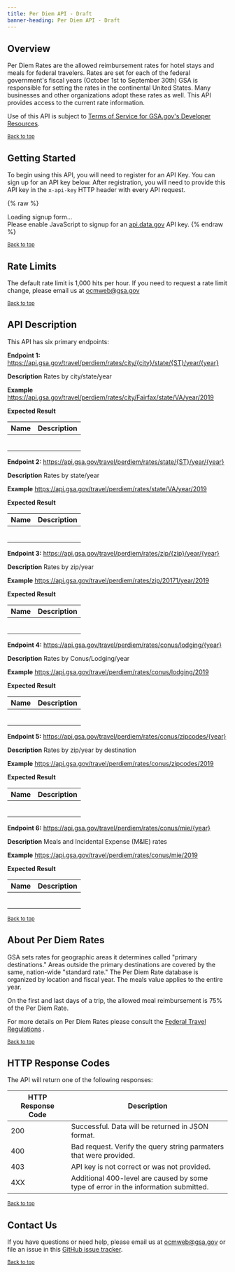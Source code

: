 ```yaml
---
title: Per Diem API - Draft
banner-heading: Per Diem API - Draft
---
```



## Overview

Per Diem Rates are the allowed reimbursement rates for hotel stays and meals for federal travelers. Rates are set for each of the federal government's fiscal years (October 1st to September 30th) GSA is responsible for setting the rates in the continental United States. Many businesses and other organizations adopt these rates as well. This API provides access to the current rate information.  

Use of this API is subject to [Terms of Service for GSA.gov's Developer Resources](https://www.gsa.gov/technology/government-it-initiatives/digital-strategy/per-diem-apis/terms-of-service-for-gsagovs-developer-resources).

<p><small><a href="#">Back to top</a></small></p>

## Getting Started

To begin using this API, you will need to register for an API Key. You can sign up for an API key below.  After registration, you will need to provide this API key in the `x-api-key` HTTP header with every API request.


{% raw %}
<div id="apidatagov_signup">Loading signup form...</div>
<script type="text/javascript">
  /* * * CONFIGURATION VARIABLES: EDIT BEFORE PASTING INTO YOUR WEBPAGE * * */
  var apiUmbrellaSignupOptions = {
    // Pick a short, unique name to identify your site, like 'gsa-auctions'
    // in this example.
    registrationSource: 'gsa-open',

    // Enter the API key you signed up for and specially configured for this
    // API key signup embed form.
    apiKey: 'Wjww6pZMosePwXxnz7foeWBYa0ADCcw1NIMfuOoP',

    // Provide an example URL you want to show to users after they signup.
    // This can be any API endpoint on your server, and you can use the
    // special {{api_key}} variable to automatically substitute in the API
    // key the user just signed up for.
    // exampleApiUrl: 'https://api.gsa.gov/travel/perdiem/rates/city/Fairfax/state/VA/year/2019?api_key={{api_key}}',

    // OPTIONAL: Provide extra content to display on the signup confirmation
    // page. This will be displayed below the user's API key and the example
    // API URL are shown. HTML is allowed. Defaults to ""
    // signupConfirmationMessage: '',

    // OPTIONAL: Provide a URL to your own contact page to link to for user
    // support. Defaults to "https://api.data.gov/contact/"
    contactUrl: 'https://github.com/gsa/gsa-apis/issues',

    // OPTIONAL: Set to true to verify the user's e-mail address by only
    // sending them their API key via e-mail, and not displaying it on the
    // signup confirmation web page. Defaults to false.
    // verifyEmail: true,

    // OPTIONAL: Set to false to disable sending a welcome e-mail to the
    // user after signing up. Defaults to true.
    // sendWelcomeEmail: false,

    // OPTIONAL: Provide the name of your developer site. This will appear
    // in the subject of the welcome e-mail as "Your {{siteName}} API key".
    // Defaults to "api.data.gov".
    // siteName: 'GSA Developer Network',

    // OPTIONAL: Provide a custom sender name for who the welcome email
    // appears from. The actual address will be "noreply@api.data.gov", but
    // this will change the name of the displayed sender in this fashion:
    // "{{emailFromName}} <noreply@api.data.gov>". Defaults to "".
    // emailFromName: 'GSA Developer Network',

    // OPTIONAL: Provide an extra input field to ask for the user's website.
    // Defaults to false.
    // websiteInput: true,

    // OPTIONAL: Provide an extra checkbox asking the user to agree to terms
    // and conditions before signing up. Defaults to false.
    // termsCheckbox: true,

    // OPTIONAL: If the terms & conditions checkbox is enabled, link to this
    // URL for your API's terms & conditions. Defaults to "".
    // termsUrl: "https://agency.gov/api-terms/",
  };

  /* * * DON'T EDIT BELOW THIS LINE * * */
  (function() {
    var apiUmbrella = document.createElement('script'); apiUmbrella.type = 'text/javascript'; apiUmbrella.async = true;
    apiUmbrella.src = 'https://api.data.gov/static/javascripts/signup_embed.js';
    (document.getElementsByTagName('head')[0] || document.getElementsByTagName('body')[0]).appendChild(apiUmbrella);
  })();
</script>
<noscript>Please enable JavaScript to signup for an <a href="http://api.data.gov/">api.data.gov</a> API key.</noscript>
{% endraw %}  


<p><small><a href="#">Back to top</a></small></p>

## Rate Limits

The default rate limit is 1,000 hits per hour.  If you need to request a rate limit change, please email us at [ocmweb@gsa.gov](mailto:ocmweb@gsa.gov)

<p><small><a href="#">Back to top</a></small></p>

## API Description


This API has six primary endpoints:

**Endpoint 1:** https://api.gsa.gov/travel/perdiem/rates/city/{city}/state/{ST}/year/{year}

**Description**  Rates by city/state/year

**Example**  https://api.gsa.gov/travel/perdiem/rates/city/Fairfax/state/VA/year/2019

**Expected Result**

| Name  | Description |
| ---- | ----------- |
|  |  |
|  |  |
|  |  |
|  |  |
|  |  |
|  |  |



**Endpoint 2:** https://api.gsa.gov/travel/perdiem/rates/state/{ST}/year/{year}

**Description**  Rates by state/year

**Example** https://api.gsa.gov/travel/perdiem/rates/state/VA/year/2019

**Expected Result**

| Name  | Description |
| ---- | ----------- |
|  |  |
|  |  |
|  |  |
|  |  |
|  |  |
|  |  |



**Endpoint 3:** https://api.gsa.gov/travel/perdiem/rates/zip/{zip}/year/{year}

**Description**  Rates by zip/year

**Example** https://api.gsa.gov/travel/perdiem/rates/zip/20171/year/2019


**Expected Result**

| Name  | Description |
| ---- | ----------- |
|  |  |
|  |  |
|  |  |
|  |  |
|  |  |
|  |  |



**Endpoint 4:** https://api.gsa.gov/travel/perdiem/rates/conus/lodging/{year}

**Description**  Rates by Conus/Lodging/year

**Example** https://api.gsa.gov/travel/perdiem/rates/conus/lodging/2019

**Expected Result**

| Name  | Description |
| ---- | ----------- |
|  |  |
|  |  |
|  |  |
|  |  |
|  |  |
|  |  |



**Endpoint 5:** https://api.gsa.gov/travel/perdiem/rates/conus/zipcodes/{year}

**Description**  Rates by zip/year by destination

**Example** https://api.gsa.gov/travel/perdiem/rates/conus/zipcodes/2019


**Expected Result**

| Name  | Description |
| ---- | ----------- |
|  |  |
|  |  |
|  |  |
|  |  |
|  |  |
|  |  |



**Endpoint 6:** https://api.gsa.gov/travel/perdiem/rates/conus/mie/{year}

**Description**   Meals and Incidental Expense (M&IE) rates 

**Example** https://api.gsa.gov/travel/perdiem/rates/conus/mie/2019


**Expected Result**

| Name  | Description |
| ---- | ----------- |
|  |  |
|  |  |
|  |  |
|  |  |
|  |  |
|  |  |



<p><small><a href="#">Back to top</a></small></p>

## About Per Diem Rates  

GSA sets rates for geographic areas it determines called "primary destinations." Areas outside the primary destinations are covered by the same, nation-wide "standard rate." The Per Diem Rate database is organized by location and fiscal year. The meals value applies to the entire year.

On the first and last days of a trip, the allowed meal reimbursement is 75% of the Per Diem Rate.

For more details on Per Diem Rates please consult the [Federal Travel Regulations](https://www.gsa.gov/ftr) .

<p><small><a href="#">Back to top</a></small></p>

## HTTP Response Codes

The API will return one of the following responses:

| HTTP Response Code | Description |
| ---- | ----------- |
| 200 | Successful. Data will be returned in JSON format. |
| 400 | Bad request. Verify the query string parmaters that were provided. |
| 403 | API key is not correct or was not provided. |
| 4XX | Additional 400-level are caused by some type of error in the information submitted. |

<p><small><a href="#">Back to top</a></small></p>

## Contact Us

If you have questions or need help, please email us at [ocmweb@gsa.gov](mailto:ocmweb@gsa.gov) or file an issue in this [GitHub issue tracker](https://github.com/gsa/gsa-apis/issues).  

<p><small><a href="#">Back to top</a></small></p>
